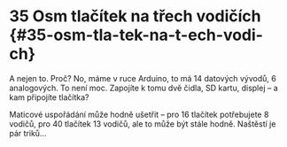 # 35 Osm tlačítek na třech vodičích {#35-osm-tla-tek-na-t-ech-vodi-ch}

A nejen to. Proč? No, máme v ruce Arduino, to má 14 datových vývodů, 6 analogových. To není moc. Zapojíte k tomu dvě čidla, SD kartu, displej – a kam připojíte tlačítka?

Maticové uspořádání může hodně ušetřit – pro 16 tlačítek potřebujete 8 vodičů, pro 40 tlačítek 13 vodičů, ale to může být stále hodně. Naštěstí je pár triků…